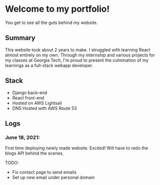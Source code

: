 # Welcome to my portfolio!

You get to see all the guts behind my website. 

## Summary
This website took about 2 years to make. I struggled with 
learning React almost entirely on my own. Through my internship
and various projects for my classes at Georgia Tech,
I'm proud to present the culmination of my learnings
as a full-stack webapp developer. 

## Stack
- Django back-end
- React front-end
- Hosted on AWS Lightsail
- DNS Hosted with AWS Route 53

## Logs
### June 18, 2021:
First time deploying newly made website. Excited! 
Will have to redo the blogs API behind the scenes. 

TODO:
- Fix contact page to send emails 
- Set up new email under personal domain
